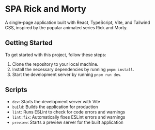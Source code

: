 # SPA Rick and Morty

A single-page application built with React, TypeScript, Vite, and Tailwind CSS, inspired by the popular animated series Rick and Morty.

## Getting Started

To get started with this project, follow these steps:

1. Clone the repository to your local machine.
2. Install the necessary dependencies by running `pnpm install`.
3. Start the development server by running `pnpm run dev`.

## Scripts

- `dev`: Starts the development server with Vite
- `build`: Builds the application for production
- `lint`: Runs ESLint to check for code errors and warnings
- `lint:fix`: Automatically fixes ESLint errors and warnings
- `preview`: Starts a preview server for the built application

